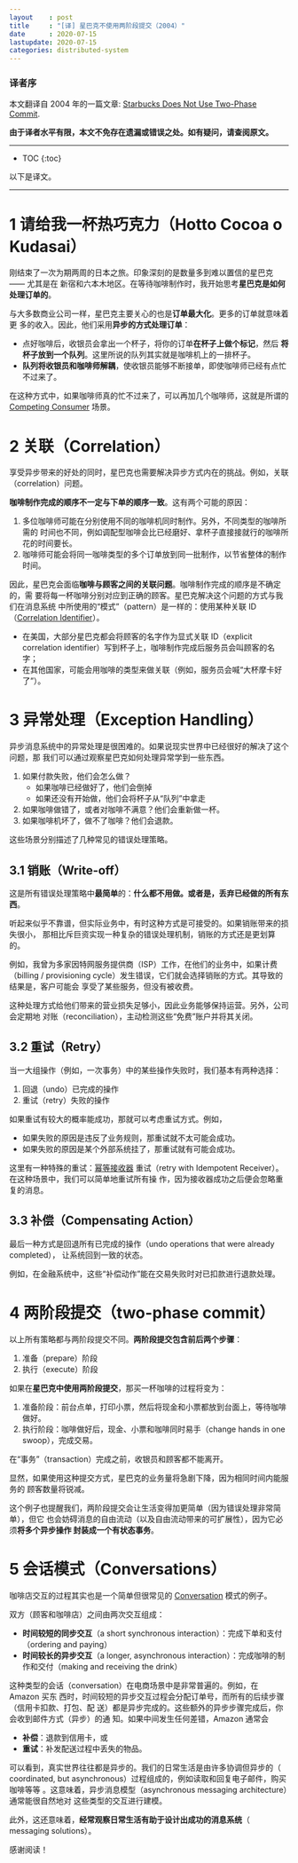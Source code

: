 ```yaml
---
layout    : post
title     : "[译] 星巴克不使用两阶段提交（2004）"
date      : 2020-07-15
lastupdate: 2020-07-15
categories: distributed-system
---
```


### 译者序

本文翻译自 2004 年的一篇文章: [Starbucks Does Not Use Two-Phase
Commit](https://www.enterpriseintegrationpatterns.com/ramblings/18_starbucks.html).

**由于译者水平有限，本文不免存在遗漏或错误之处。如有疑问，请查阅原文。**

----

* TOC
{:toc}

以下是译文。

----

# 1 请给我一杯热巧克力（Hotto Cocoa o Kudasai）

刚结束了一次为期两周的日本之旅。印象深刻的是数量多到难以置信的星巴克 —— 尤其是在
新宿和六本木地区。在等待咖啡制作时，我开始思考**星巴克是如何处理订单的**。

与大多数商业公司一样，星巴克主要关心的也是**订单最大化**。更多的订单就意味着更
多的收入。因此，他们采用**异步的方式处理订单**：

* 点好咖啡后，收银员会拿出一个杯子，将你的订单**在杯子上做个标记**，然后
  **将杯子放到一个队列**。这里所说的队列其实就是咖啡机上的一排杯子。
* **队列将收银员和咖啡师解耦**，使收银员能够不断接单，即使咖啡师已经有点忙不过来了。

在这种方式中，如果咖啡师真的忙不过来了，可以再加几个咖啡师，这就是所谓的
[Competing Consumer](https://www.enterpriseintegrationpatterns.com/CompetingConsumers.html)
场景。

# 2 关联（Correlation）

享受异步带来的好处的同时，星巴克也需要解决异步方式内在的挑战。例如，关联（correlation）问题。

**咖啡制作完成的顺序不一定与下单的顺序一致**。这有两个可能的原因：

1. 多位咖啡师可能在分别使用不同的咖啡机同时制作。另外，不同类型的咖啡所需的
   时间也不同，例如调配型咖啡会比已经磨好、拿杯子直接接就行的咖啡所花的时间要长。
2. 咖啡师可能会将同一咖啡类型的多个订单放到同一批制作，以节省整体的制作时间。

因此，星巴克会面临**咖啡与顾客之间的关联问题**。咖啡制作完成的顺序是不确定的，需
要将每一杯咖啡分别对应到正确的顾客。星巴克解决这个问题的方式与我们在消息系统
中所使用的“模式”（pattern）是一样的：使用某种关联 ID（[Correlation
Identifier](https://www.enterpriseintegrationpatterns.com/CorrelationIdentifier.html)）。

* 在美国，大部分星巴克都会将顾客的名字作为显式关联 ID（explicit correlation
  identifier）写到杯子上，咖啡制作完成后服务员会叫顾客的名字；
* 在其他国家，可能会用咖啡的类型来做关联（例如，服务员会喊“大杯摩卡好了”）。

# 3 异常处理（Exception Handling）

异步消息系统中的异常处理是很困难的。如果说现实世界中已经很好的解决了这个问题，那
我们可以通过观察星巴克如何处理异常学到一些东西。

1. 如果付款失败，他们会怎么做？
    * 如果咖啡已经做好了，他们会倒掉
    * 如果还没有开始做，他们会将杯子从“队列”中拿走
1. 如果咖啡做错了，或者对咖啡不满意？他们会重新做一杯。
1. 如果咖啡机坏了，做不了咖啡？他们会退款。

这些场景分别描述了几种常见的错误处理策略。

## 3.1 销账（Write-off）

这是所有错误处理策略中**最简单**的：**什么都不用做。或者是，丢弃已经做的所有东西**。

听起来似乎不靠谱，但实际业务中，有时这种方式是可接受的。如果销账带来的损失很小，
那相比斥巨资实现一种复杂的错误处理机制，销账的方式还是更划算的。

例如，我曾为多家因特网服务提供商（ISP）工作，在他们的业务中，如果计费（billing /
provisioning cycle）发生错误，它们就会选择销账的方式。其导致的结果是，客户可能会
享受了某些服务，但没有被收费。

这种处理方式给他们带来的营业损失足够小，因此业务能够保持运营。另外，公司会定期地
对账（reconciliation），主动检测这些“免费”账户并将其关闭。

## 3.2 重试（Retry）

当一大组操作（例如，一次事务）中的某些操作失败时，我们基本有两种选择：

1. 回退（undo）已完成的操作
1. 重试（retry）失败的操作

如果重试有较大的概率能成功，那就可以考虑重试方式。例如，

* 如果失败的原因是违反了业务规则，那重试就不太可能会成功。
* 如果失败的原因是某个外部系统挂了，那重试就有可能会成功。

这里有一种特殊的重试：[幂等接收器](https://www.enterpriseintegrationpatterns.com/IdempotentReceiver.html)
重试（retry with Idempotent Receiver）。在这种场景中，我们可以简单地重试所有操
作，因为接收器成功之后便会忽略重复的消息。

## 3.3 补偿（Compensating Action）

最后一种方式是回退所有已完成的操作（undo operations that were already completed），
让系统回到一致的状态。

例如，在金融系统中，这些“补偿动作”能在交易失败时对已扣款进行退款处理。

# 4 两阶段提交（two-phase commit）

以上所有策略都与两阶段提交不同。**两阶段提交包含前后两个步骤**：

1. 准备（prepare）阶段
2. 执行（execute）阶段

如果在**星巴克中使用两阶段提交**，那买一杯咖啡的过程将变为：

1. 准备阶段：前台点单，打印小票，然后将现金和小票都放到台面上，等待咖啡做好。
2. 执行阶段：咖啡做好后，现金、小票和咖啡同时易手（change hands in one swoop），完成交易。

在“事务”（transaction）完成之前，收银员和顾客都不能离开。

显然，如果使用这种提交方式，星巴克的业务量将急剧下降，因为相同时间内能服务的
顾客数量将锐减。

这个例子也提醒我们，两阶段提交会让生活变得加更简单（因为错误处理非常简单），但它
也会妨碍消息的自由流动（以及自由流动带来的可扩展性），因为它必须**将多个异步操作
封装成一个有状态事务**。

# 5 会话模式（Conversations）

咖啡店交互的过程其实也是一个简单但很常见的
[Conversation](https://www.enterpriseintegrationpatterns.com/ramblings/09_correlation.html) 模式的例子。

双方（顾客和咖啡店）之间由两次交互组成：

* **时间较短的同步交互**（a short synchronous interaction）：完成下单和支付
  （ordering and paying）
* **时间较长的异步交互**（a longer, asynchronous interaction）：完成咖啡的制
  作和交付（making and receiving the drink）

这种类型的会话（conversation）在电商场景中是非常普遍的。例如，在 Amazon 买东
西时，时间较短的异步交互过程会分配订单号，而所有的后续步骤（信用卡扣款、打包、配
送）都是异步完成的。这些额外的异步步骤完成后，你会收到邮件方式（异步）的通
知。如果中间发生任何差错，Amazon 通常会

* **补偿**：退款到信用卡，或
* **重试**：补发配送过程中丢失的物品。

可以看到，真实世界往往都是异步的。我们的日常生活是由许多协调但异步的（
coordinated, but asynchronous）过程组成的，例如读取和回复电子邮件，购买咖啡等等
。这意味着，异步消息模型（asynchronous messaging architecture）通常能很自然地对
这些类型的交互进行建模。

此外，这还意味着，**经常观察日常生活有助于设计出成功的消息系统**（
messaging solutions）。

感谢阅读！

